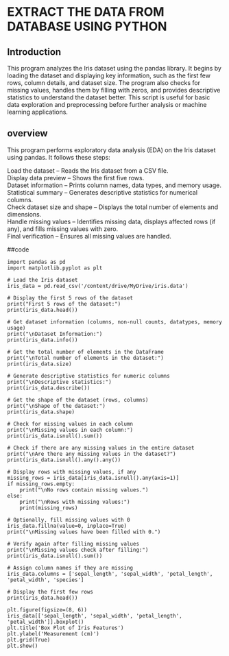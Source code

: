 # EXTRACT THE DATA FROM DATABASE USING PYTHON
## Introduction
 This program analyzes the Iris dataset using the pandas library. It begins by loading the dataset and displaying key information, such as the first few rows, column details, and dataset size. The program also checks for missing values, handles them by filling with zeros, and provides descriptive statistics to understand the dataset better. This script is useful for basic data exploration and preprocessing before further analysis or machine learning applications.
<br>

## overview
This program performs exploratory data analysis (EDA) on the Iris dataset using pandas. It follows these steps:

Load the dataset – Reads the Iris dataset from a CSV file.
<br>
Display data preview – Shows the first five rows.
<br>
Dataset information – Prints column names, data types, and memory usage.
<br>
Statistical summary – Generates descriptive statistics for numerical columns.
<br>
Check dataset size and shape – Displays the total number of elements and dimensions.
<br>
Handle missing values – Identifies missing data, displays affected rows (if any), and fills missing values with zero.
<br>
Final verification – Ensures all missing values are handled.

##code
```
import pandas as pd
import matplotlib.pyplot as plt

# Load the Iris dataset
iris_data = pd.read_csv('/content/drive/MyDrive/iris.data')

# Display the first 5 rows of the dataset
print("First 5 rows of the dataset:")
print(iris_data.head())

# Get dataset information (columns, non-null counts, datatypes, memory usage)
print("\nDataset Information:")
print(iris_data.info())

# Get the total number of elements in the DataFrame
print("\nTotal number of elements in the dataset:")
print(iris_data.size)

# Generate descriptive statistics for numeric columns
print("\nDescriptive statistics:")
print(iris_data.describe())

# Get the shape of the dataset (rows, columns)
print("\nShape of the dataset:")
print(iris_data.shape)

# Check for missing values in each column
print("\nMissing values in each column:")
print(iris_data.isnull().sum())

# Check if there are any missing values in the entire dataset
print("\nAre there any missing values in the dataset?")
print(iris_data.isnull().any().any())

# Display rows with missing values, if any
missing_rows = iris_data[iris_data.isnull().any(axis=1)]
if missing_rows.empty:
    print("\nNo rows contain missing values.")
else:
    print("\nRows with missing values:")
    print(missing_rows)

# Optionally, fill missing values with 0
iris_data.fillna(value=0, inplace=True)
print("\nMissing values have been filled with 0.")

# Verify again after filling missing values
print("\nMissing values check after filling:")
print(iris_data.isnull().sum())

# Assign column names if they are missing
iris_data.columns = ['sepal_length', 'sepal_width', 'petal_length', 'petal_width', 'species']

# Display the first few rows
print(iris_data.head())

plt.figure(figsize=(8, 6))
iris_data[['sepal_length', 'sepal_width', 'petal_length', 'petal_width']].boxplot()
plt.title('Box Plot of Iris Features')
plt.ylabel('Measurement (cm)')
plt.grid(True)
plt.show()

